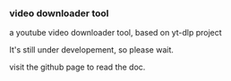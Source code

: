 ### video downloader tool


a youtube video downloader tool, based on yt-dlp project

It's still under developement, so please wait.

visit the github page to read the doc.



